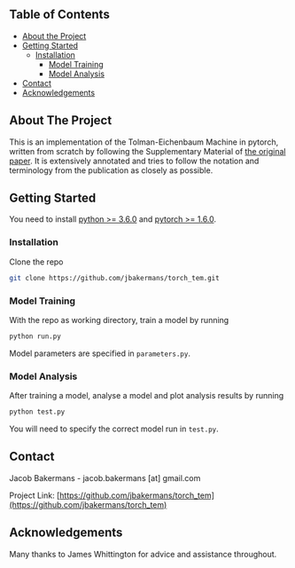 <!--
[![Contributors][contributors-shield]][contributors-url]
[![Forks][forks-shield]][forks-url]
[![Stargazers][stars-shield]][stars-url]
[![Issues][issues-shield]][issues-url]
[![MIT License][license-shield]][license-url]
[![LinkedIn][linkedin-shield]][linkedin-url]
-->

<!-- TABLE OF CONTENTS -->
## Table of Contents

* [About the Project](#about-the-project)
* [Getting Started](#getting-started)
  * [Installation](#installation)
	* [Model Training](#installation)
	* [Model Analysis](#installation)	
* [Contact](#contact)
* [Acknowledgements](#acknowledgements)


<!-- ABOUT THE PROJECT -->
## About The Project

This is an implementation of the Tolman-Eichenbaum Machine in pytorch, written from scratch by following the Supplementary Material of [the original paper](https://www.biorxiv.org/content/10.1101/770495v2.full). It is extensively annotated and tries to follow the notation and terminology from the publication as closely as possible.


<!-- GETTING STARTED -->
## Getting Started

You need to install [python >= 3.6.0](https://www.python.org/downloads/) and [pytorch >= 1.6.0](https://pytorch.org/).


### Installation

Clone the repo
```sh
git clone https://github.com/jbakermans/torch_tem.git
```

### Model Training

With the repo as working directory, train a model by running
```sh
python run.py
```
Model parameters are specified in ```parameters.py```.

### Model Analysis

After training a model, analyse a model and plot analysis results by running
```sh
python test.py
```
You will need to specify the correct model run in ```test.py```.

<!-- CONTACT -->
## Contact

Jacob Bakermans - jacob.bakermans [at] gmail.com

Project Link: [https://github.com/jbakermans/torch_tem](https://github.com/jbakermans/torch_tem)


<!-- ACKNOWLEDGEMENTS -->
## Acknowledgements

Many thanks to James Whittington for advice and assistance throughout.